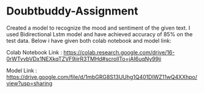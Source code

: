 # Doubtbuddy-Assignment

Created a model to recognize the mood and sentiment of the given text. 
I used Bidirectional Lstm model and have achieved accuracy of 85% on the test data.
Below i have given both colab notebook and model link:

Colab Notebook Link : https://colab.research.google.com/drive/16-0rWTvvbVDx1NEXkqTZVF9iirR3TMHd#scrollTo=jAI6uqNy99ji

Model Link : https://drive.google.com/file/d/1mbGRG8S13UUhg1Q401DIWZ11wQ4XXhpo/view?usp=sharing
